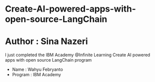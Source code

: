# Create-AI-powered-apps-with-open-source-LangChain
# Author : Sina Nazeri

I just completed the IBM Academy @Infinite Learning Create AI powered apps with open source LangChain program

- Name : Wahyu Febryanto
- Program : IBM Academy
